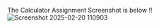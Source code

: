 The Calculator Assignment Screenshot is below !!
![Screenshot 2025-02-20 110903](https://github.com/user-attachments/assets/9ba26661-9481-4b82-91ef-4ce9347d8740)
